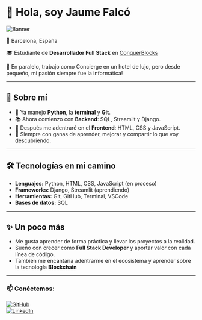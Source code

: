 # 👋 Hola, soy Jaume Falcó
![Banner](https://github.com/user-attachments/assets/64f28b6d-6184-421a-87f7-431d5000cde6)

📍 Barcelona, España

🎓 Estudiante de **Desarrollador Full Stack** en [ConquerBlocks](https://conquerblocks.com/)

🏨​ En paralelo, trabajo como Concierge en un hotel de lujo, pero desde pequeño, mi pasión siempre fue la informática!

---

## 🚀 Sobre mí
- 🔧 Ya manejo **Python**, la **terminal** y **Git**.  
- 📚 Ahora comienzo con **Backend**: SQL, Streamlit y Django.  
- 🎨 Después me adentraré en el **Frontend**: HTML, CSS y JavaScript.  
- 🌱 Siempre con ganas de aprender, mejorar y compartir lo que voy descubriendo.  

---

## 🛠️ Tecnologías en mi camino
- **Lenguajes:** Python, HTML, CSS, JavaScript (en proceso)  
- **Frameworks:** Django, Streamlit (aprendiendo)  
- **Herramientas:** Git, GitHub, Terminal, VSCode  
- **Bases de datos:** SQL  

---

## ✨ Un poco más
- Me gusta aprender de forma práctica y llevar los proyectos a la realidad.  
- Sueño con crecer como **Full Stack Developer** y aportar valor con cada línea de código.  
- También me encantaría adentrarme en el ecosistema y aprender sobre la tecnología **Blockchain**

---

### 📫 Conéctemos:

[![GitHub](https://img.shields.io/badge/GitHub-000?style=for-the-badge&logo=github&logoColor=white)](https://github.com/falcojau)  
[![LinkedIn](https://img.shields.io/badge/LinkedIn-0077B5?style=for-the-badge&logo=linkedin&logoColor=white)](https://www.linkedin.com/in/jaume-falc%C3%B3-80a296114/) 
